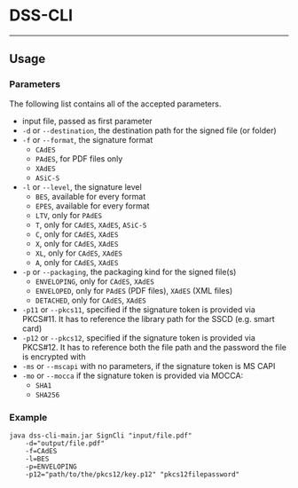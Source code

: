 # DSS-CLI
---------

## Usage

### Parameters
The following list contains all of the accepted parameters.

* input file, passed as first parameter
* `-d` or `--destination`, the destination path for the signed file (or folder)
* `-f` or `--format`, the signature format
	* `CAdES`
	* `PAdES`, for PDF files only
	* `XAdES`
	* `ASiC-S`
* `-l` or `--level`, the signature level
	* `BES`, available for every format
	* `EPES`, available for every format
	* `LTV`, only for `PAdES`
	* `T`, only for `CAdES`, `XAdES`, `ASiC-S`
	* `C`, only for `CAdES`, `XAdES`
	* `X`, only for `CAdES`, `XAdES`
	* `XL`, only for `CAdES`, `XAdES`
	* `A`, only for `CAdES`, `XAdES`
* `-p` or `--packaging`, the packaging kind for the signed file(s)
	* `ENVELOPING`, only for `CAdES`, `XAdES`
	* `ENVELOPED`, only for `PAdES` (PDF files), `XAdES` (XML files)
	* `DETACHED`, only for `CAdES`, `XAdES`
* `-p11` or `--pkcs11`, specified if the signature token is provided via PKCS#11. It has to reference the library path for the SSCD (e.g. smart card)
* `-p12` or `--pkcs12`, specified if the signature token is provided via PKCS#12. It has to reference both the file path and the password the file is encrypted with
* `-ms` or `--mscapi` with no parameters, if the signature token is MS CAPI
* `-mo` or `--mocca` if the signature token is provided via MOCCA:
	* `SHA1`
	* `SHA256`

### Example

    java dss-cli-main.jar SignCli "input/file.pdf"
		-d="output/file.pdf"
		-f=CAdES
		-l=BES
		-p=ENVELOPING
		-p12="path/to/the/pkcs12/key.p12" "pkcs12filepassword"